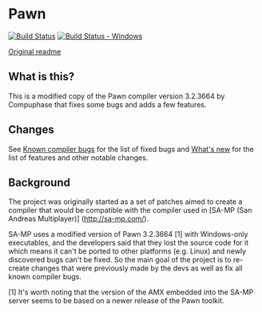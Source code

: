 Pawn
====

[![Build Status][build_status]][build]
[![Build Status - Windows][build_status_win]][build_win]

[Original readme](readme.txt)

What is this?
-------------

This is a modified copy of the Pawn compiler version 3.2.3664 by Compuphase that
fixes some bugs and adds a few features.

Changes
-------

See [Known compiler bugs](../../wiki/Known-compiler-bugs) for the list of fixed
bugs and [What's new](../../wiki/What's-new) for the list of features and other
notable changes.

Background
----------

The project was originally started as a set of patches aimed to create a compiler
that would be compatible with the compiler used in [SA-MP (San Andreas Multiplayer)]
(http://sa-mp.com/).

SA-MP uses a modified version of Pawn 3.2.3664 [1] with Windows-only executables,
and the developers said that they lost the source code for it which means it can't
be ported to other platforms (e.g. Linux) and newly discovered bugs can't be fixed.
So the main goal of the project is to re-create changes that were
previously made by the devs as well as fix all known compiler bugs.

[1] It's worth noting that the version of the AMX embedded into the SA-MP server
seems to be based on a newer release of the Pawn toolkit.

[build]: https://travis-ci.org/Zeex/pawn
[build_status]: https://travis-ci.org/Zeex/pawn.svg?branch=master
[build_win]: https://ci.appveyor.com/project/Zeex/pawn/branch/master
[build_status_win]: https://ci.appveyor.com/api/projects/status/s1gb9p8dsy7hy1nw?svg=true
